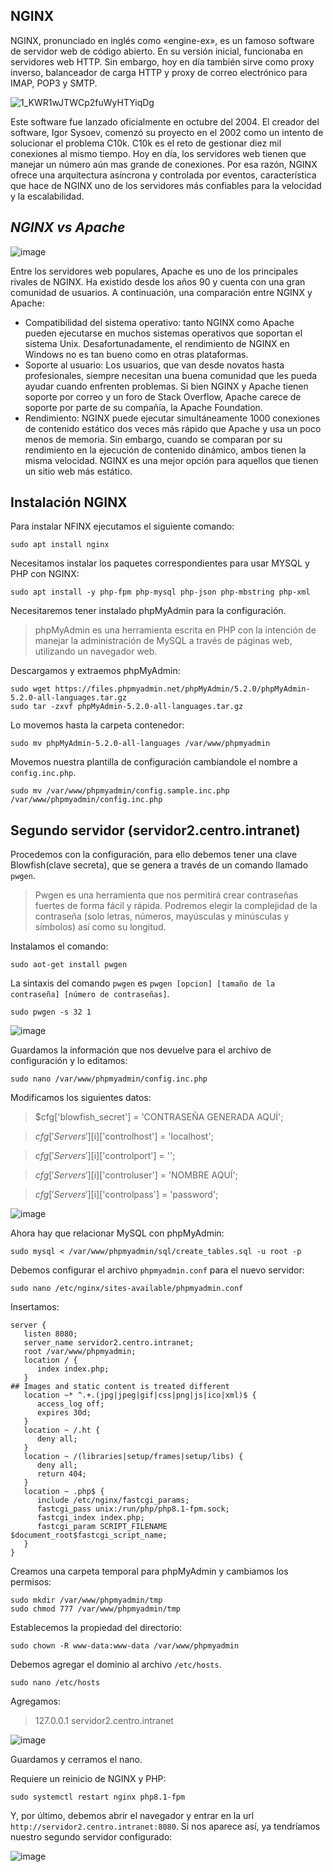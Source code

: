 ## NGINX
NGINX, pronunciado en inglés como «engine-ex», es un famoso software de servidor web de código abierto. En su versión inicial, funcionaba en servidores web HTTP. Sin embargo, hoy en día también sirve como proxy inverso, balanceador de carga HTTP y proxy de correo electrónico para IMAP, POP3 y SMTP.

![1_KWR1wJTWCp2fuWyHTYiqDg](https://user-images.githubusercontent.com/114391559/205002037-a237fe0c-e3a9-4020-86d1-2a3ebaa5c466.png)

Este software fue lanzado oficialmente en octubre del 2004. El creador del software, Igor Sysoev, comenzó su proyecto en el 2002 como un intento de solucionar el problema C10k. C10k es el reto de gestionar diez mil conexiones al mismo tiempo. Hoy en día, los servidores web tienen que manejar un número aún mas grande de conexiones. Por esa razón, NGINX ofrece una arquitectura asíncrona y controlada por eventos, característica que hace de NGINX uno de los servidores más confiables para la velocidad y la escalabilidad.


## _NGINX vs Apache_

![image](https://user-images.githubusercontent.com/114391559/205001266-289ff4d7-bc88-4731-b029-9f9f3798ea83.png)

Entre los servidores web populares, Apache es uno de los principales rivales de NGINX. Ha existido desde los años 90 y cuenta con una gran comunidad de usuarios. 
A continuación, una comparación entre NGINX y Apache:

- Compatibilidad del sistema operativo: tanto NGINX como Apache pueden ejecutarse en muchos sistemas operativos que soportan el sistema Unix. Desafortunadamente, el rendimiento de NGINX en Windows no es tan bueno como en otras plataformas.
- Soporte al usuario: Los usuarios, que van desde novatos hasta profesionales, siempre necesitan una buena comunidad que les pueda ayudar cuando enfrenten problemas. Si bien NGINX y Apache tienen soporte por correo y un foro de Stack Overflow, Apache carece de soporte por parte de su compañía, la Apache Foundation.
- Rendimiento: NGINX puede ejecutar simultáneamente 1000 conexiones de contenido estático dos veces más rápido que Apache y usa un poco menos de memoria. Sin embargo, cuando se comparan por su rendimiento en la ejecución de contenido dinámico, ambos tienen la misma velocidad. NGINX es una mejor opción para aquellos que tienen un sitio web más estático.

## Instalación NGINX

Para instalar NFINX ejecutamos el siguiente comando:
```
sudo apt install nginx
```
Necesitamos instalar los paquetes correspondientes para usar MYSQL y PHP con NGINX:

```
sudo apt install -y php-fpm php-mysql php-json php-mbstring php-xml
```
Necesitaremos tener instalado phpMyAdmin para la configuración. 
> phpMyAdmin es una herramienta escrita en PHP con la intención de manejar la administración de MySQL a través de páginas web, utilizando un navegador web.

Descargamos y extraemos phpMyAdmin:

```
sudo wget https://files.phpmyadmin.net/phpMyAdmin/5.2.0/phpMyAdmin-5.2.0-all-languages.tar.gz
sudo tar -zxvf phpMyAdmin-5.2.0-all-languages.tar.gz

```
Lo movemos hasta la carpeta contenedor:
 ```
 sudo mv phpMyAdmin-5.2.0-all-languages /var/www/phpmyadmin
 ```

Movemos nuestra plantilla de configuración cambiandole el nombre a `config.inc.php`.
```
sudo mv /var/www/phpmyadmin/config.sample.inc.php /var/www/phpmyadmin/config.inc.php
```

## Segundo servidor (servidor2.centro.intranet)

Procedemos con la configuración, para ello debemos tener una clave Blowfish(clave secreta), que se genera a través de un comando llamado `pwgen`.

> Pwgen es una herramienta que nos permitirá crear contraseñas fuertes de forma fácil y rápida. Podremos elegir la complejidad de la contraseña (solo letras, números, mayúsculas y minúsculas y símbolos) así como su longitud.

Instalamos el comando:
```
sudo aot-get install pwgen
```

La sintaxis del comando `pwgen` es `pwgen [opcion] [tamaño de la contraseña] [número de contraseñas]`. 

```
sudo pwgen -s 32 1
```
![image](https://user-images.githubusercontent.com/114391559/205006920-fa32afaf-def5-4b44-bfc3-4d0b7b6c13ff.png)


Guardamos la información que nos devuelve para el archivo de configuración y lo editamos:

```
sudo nano /var/www/phpmyadmin/config.inc.php
```

Modificamos los siguientes datos:

> $cfg['blowfish_secret'] = 'CONTRASEÑA GENERADA AQUÍ';

> $cfg['Servers'][$i]['controlhost'] = 'localhost';

> $cfg['Servers'][$i]['controlport'] = '';

> $cfg['Servers'][$i]['controluser'] = 'NOMBRE AQUÍ';

> $cfg['Servers'][$i]['controlpass'] = 'password';


![image](https://user-images.githubusercontent.com/114391559/205006372-284ae970-1d9f-45bc-9dd4-499c3a14a47b.png)

Ahora hay que relacionar MySQL con phpMyAdmin:

```
sudo mysql < /var/www/phpmyadmin/sql/create_tables.sql -u root -p
```

Debemos configurar el archivo `phpmyadmin.conf` para el nuevo servidor:

```
sudo nano /etc/nginx/sites-available/phpmyadmin.conf
```

Insertamos:

```
server {
   listen 8080;
   server_name servidor2.centro.intranet;
   root /var/www/phpmyadmin;
   location / {
      index index.php;
   }
## Images and static content is treated different
   location ~* ^.+.(jpg|jpeg|gif|css|png|js|ico|xml)$ {
      access_log off;
      expires 30d;
   }
   location ~ /.ht {
      deny all;
   }
   location ~ /(libraries|setup/frames|setup/libs) {
      deny all;
      return 404;
   }
   location ~ .php$ {
      include /etc/nginx/fastcgi_params;
      fastcgi_pass unix:/run/php/php8.1-fpm.sock;
      fastcgi_index index.php;
      fastcgi_param SCRIPT_FILENAME $document_root$fastcgi_script_name;
   }
}

```

Creamos una carpeta temporal para phpMyAdmin y cambiamos los permisos:

```
sudo mkdir /var/www/phpmyadmin/tmp
sudo chmod 777 /var/www/phpmyadmin/tmp
```
Establecemos la propiedad del directorio:

```
sudo chown -R www-data:www-data /var/www/phpmyadmin
```

Debemos agregar el dominio al archivo `/etc/hosts`.

```
sudo nano /etc/hosts
```
Agregamos: 
> 127.0.0.1 servidor2.centro.intranet

![image](https://user-images.githubusercontent.com/114391559/205008200-c4946b29-900d-48af-a96d-a6e2312ea1e3.png)

Guardamos y cerramos el nano.

Requiere un reinicio de NGINX y PHP:
```
sudo systemctl restart nginx php8.1-fpm
```

Y, por último, debemos abrir el navegador y entrar en la url `http://servidor2.centro.intranet:8080`. Si nos aparece así, ya tendríamos nuestro segundo servidor configurado:

![image](https://user-images.githubusercontent.com/114391559/205008673-811d6168-3118-4c7f-b485-6a9e0d1c46dd.png)


